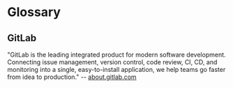 # Glossary

## GitLab
"GitLab is the leading integrated product for modern software
development. Connecting issue management, version control, code review,
CI, CD, and monitoring into a single, easy-to-install application,
we help teams go faster from idea to production." -- [about.gitlab.com](https://about.gitlab.com/)
